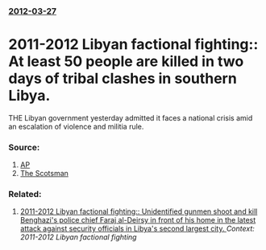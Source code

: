 ### [2012-03-27](/news/2012/03/27/index.md)

# 2011-2012 Libyan factional fighting:: At least 50 people are killed in two days of tribal clashes in southern Libya. 

THE Libyan government yesterday admitted it faces a national crisis amid an escalation of violence and militia rule.


### Source:

1. [AP](http://www.google.com/hostednews/ap/article/ALeqM5ix-IdDuq18348X79ZTdtG_1w91PA?docId=b20a208f34c9495b9c78747046268821)
2. [The Scotsman](http://www.scotsman.com/news/libya-facing-meltdown-as-armed-gangs-defy-ntc-rule-1-2199277)

### Related:

1. [2011-2012 Libyan factional fighting:: Unidentified gunmen shoot and kill Benghazi's police chief Faraj al-Deirsy in front of his home in the latest attack against security officials in Libya's second largest city. ](/news/2012/11/21/2011-2012-libyan-factional-fighting-unidentified-gunmen-shoot-and-kill-benghazi-s-police-chief-faraj-al-deirsy-in-front-of-his-home-in-t.md) _Context: 2011-2012 Libyan factional fighting_
